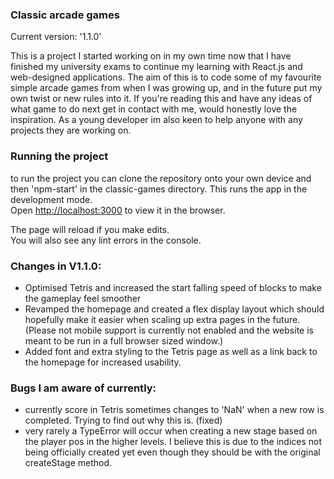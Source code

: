 ### Classic arcade games

Current version: '1.1.0'

This is a project I started working on in my own time now that I have finished my university exams to continue my learning
with React.js and web-designed applications. The aim of this is to code some of my favourite simple arcade games from when I
was growing up, and in the future put my own twist or new rules into it. If you're reading this and have any ideas of what
game to do next get in contact with me, would honestly love the inspiration. As a young developer im also keen to help anyone
with any projects they are working on.

### Running the project

to run the project you can clone the repository onto your own device and then 'npm-start' in the classic-games directory. This runs the app in the development mode.\
Open [http://localhost:3000](http://localhost:3000) to view it in the browser.

The page will reload if you make edits.\
You will also see any lint errors in the console.

### Changes in V1.1.0:

- Optimised Tetris and increased the start falling speed of blocks to make the gameplay feel smoother
- Revamped the homepage and created a flex display layout which should hopefully make it easier when scaling up extra pages
  in the future. (Please not mobile support is currently not enabled and the website is meant to be run in a full browser sized
  window.)
- Added font and extra styling to the Tetris page as well as a link back to the homepage for increased usability.

### Bugs I am aware of currently:

- currently score in Tetris sometimes changes to 'NaN' when a new row is completed. Trying to find out why this is. (fixed)
- very rarely a TypeError will occur when creating a new stage based on the player pos in the higher levels. I believe this
  is due to the indices not being officially created yet even though they should be with the original createStage method.
